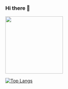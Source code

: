 ### Hi there 👋

<img height="180em" src="https://github-readme-stats.vercel.app/api?username=cedricfranke28&show_icons=true&theme=radical&hide_border=true&&count_private=true&include_all_commits=true" />

[![Top Langs](https://github-readme-stats.vercel.app/api/top-langs/?username=cedricfranke28&theme=radical&layout=compact)](https://github.com/anuraghazra/github-readme-stats)
